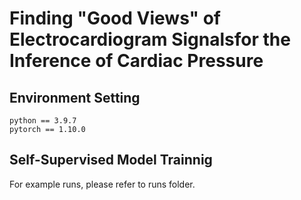 # Finding "Good Views" of Electrocardiogram Signalsfor the Inference of Cardiac Pressure

## Environment Setting

```
python == 3.9.7
pytorch == 1.10.0
```

## Self-Supervised Model Trainnig
For example runs, please refer to runs folder. 
